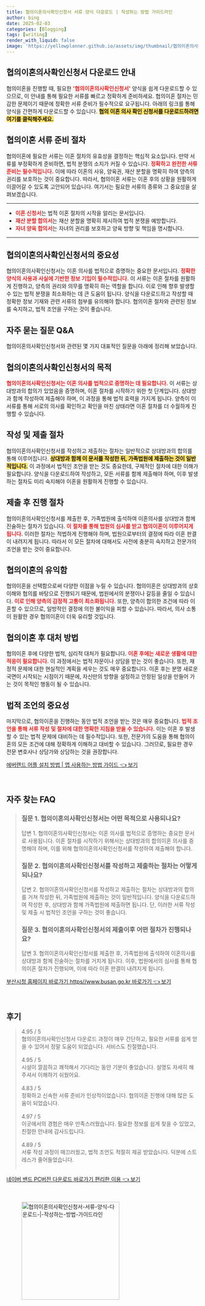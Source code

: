 ```yaml
---
title: 협의이혼의사확인신청서 서류 양식 다운로드 | 작성하는 방법 가이드라인
author: bing
date: 2025-02-03
categories: [Blogging]
tags: [writing]
render_with_liquid: false
image: 'https://yellowplanner.github.io/assets/img/thumbnail/협의이혼의사확인신청서-서류-양식-다운로드-|-작성하는-방법-가이드라인.webp'
---
```



<h2 id='협의이혼의사확인신청서다운로드안내'>협의이혼의사확인신청서 다운로드 안내</h2>

<p>협의이혼을 진행할 때, 필요한 <b><span style="color: #ee2323;">'협의이혼의사확인신청서'</span></b> 양식을 쉽게 다운로드할 수 있으므로, 이 안내를 통해 필요한 서류를 빠르고 정확하게 준비하세요. 협의이혼 절차는 민감한 문제이기 때문에 정확한 서류 준비가 필수적으로 요구됩니다. 아래의 링크를 통해 양식을 간편하게 다운로드할 수 있습니다. <b><span style="background-color: #ffe066;">협의 이혼 의사 확인 신청서를 다운로드하려면 여기를 클릭해주세요.</span></b></p>

<h2 id='협의이혼서류준비절차'>협의이혼 서류 준비 절차</h2>

<p>협의이혼에 필요한 서류는 이혼 절차의 유효성을 결정하는 핵심적 요소입니다. 만약 서류를 부정확하게 준비하면, 법적 분쟁의 소지가 커질 수 있습니다. <b><span style="color: #ee2323;">정확하고 완전한 서류 준비는 필수적입니다.</span></b> 이에 따라 이혼의 사유, 양육권, 재산 분할을 명확히 하여 양측의 권리를 보호하는 것이 중요합니다. 따라서, 협의이혼 서류는 이혼 후의 상황을 원활하게 이끌어갈 수 있도록 고안되어 있습니다. 여기서는 필요한 서류의 종류와 그 중요성을 살펴보겠습니다.</p>

<hr />

<ul>
    <li><b><span style="color: #ee2323;">이혼 신청서</span></b>는 법적 이혼 절차의 시작을 알리는 문서입니다.</li>
    <li><b><span style="color: #ee2323;">재산 분할 합의서</span></b>는 재산 분할을 명확히 제시하여 법적 분쟁을 예방합니다.</li>
    <li><b><span style="color: #ee2323;">자녀 양육 합의서</span></b>는 자녀의 권리를 보호하고 양육 방향 및 책임을 명시합니다.</li>
</ul>

<hr />

<h2 id='협의이혼의사확인신청서의중요성'>협의이혼의사확인신청서의 중요성</h2>

<p>협의이혼의사확인신청서는 이혼 의사를 법적으로 증명하는 중요한 문서입니다. <b><span style="color: #ee2323;">정확한 양식의 사용과 사실에 기반한 정보 기입이 필수적입니다.</span></b> 이 서류는 이혼 절차를 원활하게 진행하고, 양측의 권리와 의무를 명확히 하는 역할을 합니다. 이로 인해 향후 발생할 수 있는 법적 분쟁을 최소화하는 데 큰 도움이 됩니다. 양식을 다운로드하고 작성할 때 정확한 정보 기재와 관련 서류의 첨부를 유의해야 합니다. 협의이혼 절차와 관련된 정보를 숙지하고, 법적 조언을 구하는 것이 좋습니다.</p>

<h2 id='자주묻는질문QNA'>자주 묻는 질문 Q&A</h2>

<p>협의이혼의사확인신청서와 관련된 몇 가지 대표적인 질문을 아래에 정리해 보았습니다.</p>

<h2 id='협의이혼의사확인신청서의목적'>협의이혼의사확인신청서의 목적</h2>

<p><b><span style="color: #ee2323;">협의이혼의사확인신청서는 이혼 의사를 법적으로 증명하는 데 필요합니다.</span></b> 이 서류는 상대방과의 합의가 있었음을 증명하며, 이혼 절차를 시작하기 위한 첫 단계입니다. 상대방과 함께 작성하여 제출해야 하며, 이 과정을 통해 법적 효력을 가지게 됩니다. 양측이 이 서류를 통해 서로의 의사를 확인하고 확인을 마친 상태라면 이혼 절차를 더 수월하게 진행할 수 있습니다.</p>

<h2 id='작성및제출절차'>작성 및 제출 절차</h2>

<p>협의이혼의사확인신청서를 작성하고 제출하는 절차는 일반적으로 상대방과의 합의를 통해 이루어집니다. <b><span style="background-color: #ffe066;">상대방과 함께 이 문서를 작성한 뒤, 가족법원에 제출하는 것이 일반적입니다.</span></b> 이 과정에서 법적인 조언을 받는 것도 중요한데, 구체적인 절차에 대한 이해가 필요합니다. 양식을 다운로드하여 작성하고, 모든 서류를 함께 제출해야 하며, 이후 발생하는 절차도 미리 숙지해야 이혼을 원활하게 진행할 수 있습니다.</p>

<h2 id='제출후진행절차'>제출 후 진행 절차</h2>

<p>협의이혼의사확인신청서를 제출한 후, 가족법원에 출석하여 이혼의사를 상대방과 함께 진술하는 절차가 있습니다. <b><span style="color: #ee2323;">이 절차를 통해 법원의 심사를 받고 협의이혼이 이루어지게 됩니다.</span></b> 이러한 절차는 적법하게 진행해야 하며, 법원으로부터의 결정에 따라 이혼 판결이 내려지게 됩니다. 따라서 이 모든 절차에 대해서도 사전에 충분히 숙지하고 전문가의 조언을 받는 것이 중요합니다.</p>

<h2 id='협의이혼의유익함'>협의이혼의 유익함</h2>

<p>협의이혼을 선택함으로써 다양한 이점을 누릴 수 있습니다. 협의이혼은 상대방과의 상호 이해와 협의를 바탕으로 진행되기 때문에, 법원에서의 분쟁이나 갈등을 줄일 수 있습니다. <b><span style="color: #ee2323;">이로 인해 양측의 감정적 고통이 최소화됩니다.</span></b> 또한, 양측이 합의한 조건에 따라 이혼할 수 있으므로, 일방적인 결정에 의한 불이익을 피할 수 있습니다. 따라서, 의사 소통이 원활한 경우 협의이혼이 더욱 유리할 것입니다.</p>

<h2 id='협의이혼후대처방법'>협의이혼 후 대처 방법</h2>

<p>협의이혼 후에 다양한 법적, 심리적 대처가 필요합니다. <b><span style="color: #ee2323;">이혼 후에는 새로운 생활에 대한 적응이 필요합니다.</span></b> 이 과정에서는 법적 자문이나 상담을 받는 것이 좋습니다. 또한, 재정적 문제에 대한 현실적인 계획을 세우는 것도 매우 중요합니다. 이혼 후는 분명 새로운 국면이 시작되는 시점이기 때문에, 자신만의 방향을 설정하고 안정된 일상을 만들어 가는 것이 목적인 행동이 될 수 있습니다.</p>

<h2 id='법적조언의중요성'>법적 조언의 중요성</h2>

<p>마지막으로, 협의이혼을 진행하는 동안 법적 조언을 받는 것은 매우 중요합니다. <b><span style="color: #ee2323;">법적 조언을 통해 서류 작성 및 절차에 대한 명확한 지침을 받을 수 있습니다.</span></b> 이는 이혼 후 발생할 수 있는 법적 문제에 대비하는 데 필수적입니다. 또한, 전문가의 도움을 통해 협의이혼의 모든 조건에 대해 정확하게 이해하고 대비할 수 있습니다. 그러므로, 필요한 경우 전문 변호사나 상담가와 상담하는 것을 권장합니다.</p>


<p><a class="click-button" title="에버랜드 어플 설치 방법 | 앱 사용하는 방법 가이드" href="https://yellowplanner.github.io/posts/%EC%97%90%EB%B2%84%EB%9E%9C%EB%93%9C-%EC%96%B4%ED%94%8C-%EC%84%A4%EC%B9%98-%EB%B0%A9%EB%B2%95-%EC%95%B1-%EC%82%AC%EC%9A%A9%ED%95%98%EB%8A%94-%EB%B0%A9%EB%B2%95-%EA%B0%80%EC%9D%B4%EB%93%9C/" rel="dofollow">에버랜드 어플 설치 방법 | 앱 사용하는 방법 가이드 👈 보기</a></p><br>
<h2 id='자주_찾는_FAQ'>자주 찾는 FAQ</h2>
<div itemscope="" itemtype="https://schema.org/FAQPage"> 
<blockquote> 
<div itemscope="" itemprop="mainEntity" itemtype="https://schema.org/Question"> 
<h3 itemprop="name">질문 1. 협의이혼의사확인신청서는 어떤 목적으로 사용되나요?</h3> 
<div itemscope="" itemprop="acceptedAnswer" itemtype="https://schema.org/Answer"> 
<span itemprop="text"> 
<p>답변 1. 협의이혼의사확인신청서는 이혼 의사를 법적으로 증명하는 중요한 문서로 사용됩니다. 이혼 절차를 시작하기 위해서는 상대방과의 합의이혼 의사를 증명해야 하며, 이를 위해 협의이혼의사확인신청서를 작성하여 제출해야 합니다.</p> 
</span> 
</div> 
</div> 
<div itemscope="" itemprop="mainEntity" itemtype="https://schema.org/Question"> 
<h3 itemprop="name">질문 2. 협의이혼의사확인신청서를 작성하고 제출하는 절차는 어떻게 되나요?</h3> 
<div itemscope="" itemprop="acceptedAnswer" itemtype="https://schema.org/Answer"> 
<span itemprop="text"> 
<p>답변 2. 협의이혼의사확인신청서를 작성하고 제출하는 절차는 상대방과의 합의를 거쳐 작성한 뒤, 가족법원에 제출하는 것이 일반적입니다. 양식을 다운로드하여 작성한 후, 상대방과 함께 가족법원에 제출하면 됩니다. 단, 이러한 서류 작성 및 제출 시 법적인 조언을 구하는 것이 좋습니다.</p> 
</span> 
</div> 
</div> 
<div itemscope="" itemprop="mainEntity" itemtype="https://schema.org/Question"> 
<h3 itemprop="name">질문 3. 협의이혼의사확인신청서의 제출이후 어떤 절차가 진행되나요?</h3> 
<div itemscope="" itemprop="acceptedAnswer" itemtype="https://schema.org/Answer"> 
<span itemprop="text"> 
<p>답변 3. 협의이혼의사확인신청서를 제출한 후, 가족법원에 출석하여 이혼의사를 상대방과 함께 진술하는 절차를 거치게 됩니다. 이후, 법원에서의 심사를 통해 협의이혼 절차가 진행되며, 이에 따라 이혼 판결이 내려지게 됩니다.</p> 
</span> 
</div> 
</div> 
</blockquote> 
</div>
<p><a class="click-button" title="부산시청 홈페이지 바로가기 https//www.busan.go.kr 바로가기" href="https://yellowplanner.github.io/posts/%EB%B6%80%EC%82%B0%EC%8B%9C%EC%B2%AD-%ED%99%88%ED%8E%98%EC%9D%B4%EC%A7%80-%EB%B0%94%EB%A1%9C%EA%B0%80%EA%B8%B0-httpswww.busan.go.kr-%EB%B0%94%EB%A1%9C%EA%B0%80%EA%B8%B0/" rel="dofollow">부산시청 홈페이지 바로가기 https//www.busan.go.kr 바로가기 👈 보기</a></p><br>
<h2 id='후기'>후기</h2>
<div itemscope itemtype="https://schema.org/Product">
  <blockquote>
  <div itemprop="review" itemscope itemtype="https://schema.org/Review">
      <div itemprop="reviewRating" itemscope itemtype="https://schema.org/Rating"> <span itemprop="ratingValue">4.95</span> / <span itemprop="bestRating">5</span> </div>
      <span itemprop="reviewBody">협의이혼의사확인신청서 다운로드 과정이 매우 간단하고, 필요한 서류를 쉽게 얻을 수 있어서 정말 도움이 되었습니다. 서비스도 친절했습니다.</span>
  </div>
  <br>
  <div itemprop="review" itemscope itemtype="https://schema.org/Review">
      <div itemprop="reviewRating" itemscope itemtype="https://schema.org/Rating"> <span itemprop="ratingValue">4.95</span> / <span itemprop="bestRating">5</span> </div>
      <span itemprop="reviewBody">시설이 깔끔하고 쾌적해서 기다리는 동안 기분이 좋았습니다. 설명도 자세히 해주셔서 이해하기 쉬웠어요.</span>
  </div>
  <br>
  <div itemprop="review" itemscope itemtype="https://schema.org/Review">
      <div itemprop="reviewRating" itemscope itemtype="https://schema.org/Rating"> <span itemprop="ratingValue">4.83</span> / <span itemprop="bestRating">5</span> </div>
      <span itemprop="reviewBody">정확하고 신속한 서류 준비가 인상적이었습니다. 협의이혼 진행에 대해 많은 도움이 되었습니다.</span>
  </div>
  <br>
  <div itemprop="review" itemscope itemtype="https://schema.org/Review">
      <div itemprop="reviewRating" itemscope itemtype="https://schema.org/Rating"> <span itemprop="ratingValue">4.97</span> / <span itemprop="bestRating">5</span> </div>
      <span itemprop="reviewBody">이곳에서의 경험은 매우 만족스러웠습니다. 필요한 정보를 쉽게 찾을 수 있었고, 친절한 안내에 감사드립니다.</span>
  </div>
  <br>
  <div itemprop="review" itemscope itemtype="https://schema.org/Review">
      <div itemprop="reviewRating" itemscope itemtype="https://schema.org/Rating"> <span itemprop="ratingValue">4.89</span> / <span itemprop="bestRating">5</span> </div>
      <span itemprop="reviewBody">서류 작성 과정이 매끄러웠고, 법적 조언도 적절히 제공 받았습니다. 덕분에 스트레스가 줄어들었습니다.</span>
  </div>
  <br>
  </blockquote>
</div>
<p><a class="click-button" title="네이버 밴드 PC버전 다운로드 바로가기 편리한 이용" href="https://yellowplanner.github.io/posts/%EB%84%A4%EC%9D%B4%EB%B2%84-%EB%B0%B4%EB%93%9C-PC%EB%B2%84%EC%A0%84-%EB%8B%A4%EC%9A%B4%EB%A1%9C%EB%93%9C-%EB%B0%94%EB%A1%9C%EA%B0%80%EA%B8%B0-%ED%8E%B8%EB%A6%AC%ED%95%9C-%EC%9D%B4%EC%9A%A9/" rel="dofollow">네이버 밴드 PC버전 다운로드 바로가기 편리한 이용 👈 보기</a></p><br>
<figure class="image"><img src="https://yellowplanner.github.io/assets/img/thumbnail/협의이혼의사확인신청서-서류-양식-다운로드-|-작성하는-방법-가이드라인.webp" alt="협의이혼의사확인신청서-서류-양식-다운로드-|-작성하는-방법-가이드라인" width="256" height="256"></figure>